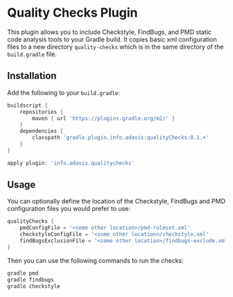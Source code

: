 Quality Checks Plugin
======

This plugin allows you to include Checkstyle, FindBugs, and PMD static code analysis tools to your Gradle build. 
It copies basic xml configuration files to a new directory `quality-checks` which is in the same directory of the `build.gradle` file.

Installation
------------

Add the following to your `build.gradle`:

```gradle
buildscript {
    repositories {
        maven { url 'https://plugins.gradle.org/m2/' }
    }
    dependencies {
        classpath 'gradle.plugin.info.adavis:qualityChecks:0.1.+'
    }
}

apply plugin: 'info.adavis.qualitychecks'
```

Usage
-----

You can optionally define the location of the Checkstyle, FindBugs and PMD configuration files you would prefer to use:

```gradle
qualityChecks {
    pmdConfigFile = '<some other location>/pmd-ruleset.xml'
    checkstyleConfigFile = '<some other location>/checkstyle.xml'
    findBugsExclusionFile = '<some other location>/findbugs-exclude.xml'
}
```

Then you can use the following commands to run the checks:

```gradle
gradle pmd
gradle findbugs
gradle checkstyle
```